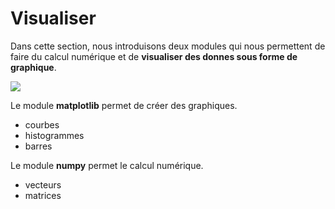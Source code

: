 # Visualiser

Dans cette section, nous introduisons deux modules qui nous permettent de faire du calcul numérique et de **visualiser des donnes sous forme de graphique**.

![](sincos.gif)

Le module **matplotlib** permet de créer des graphiques.

- courbes
- histogrammes
- barres

Le module **numpy** permet le calcul numérique.

- vecteurs
- matrices

 
